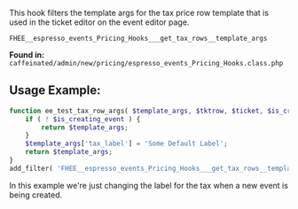 This hook filters the template args for the tax price row template that is used in the ticket editor on the event editor page.

`FHEE__espresso_events_Pricing_Hooks___get_tax_rows__template_args`

**Found in:** `caffeinated/admin/new/pricing/espresso_events_Pricing_Hooks.class.php`

## Usage Example:

```php
function ee_test_tax_row_args( $template_args, $tktrow, $ticket, $is_creating_event ) {
	if ( ! $is_creating_event ) {
		return $template_args;
	}
	$template_args['tax_label'] = 'Some Default Label';
	return $template_args;
}
add_filter( 'FHEE__espresso_events_Pricing_Hooks___get_tax_rows__template_args', 'ee_test_tax_row_args', 10,  4 );
```

In this example we're just changing the label for the tax when a new event is being created.